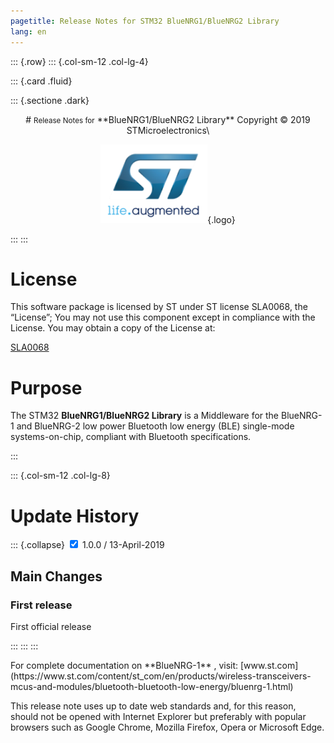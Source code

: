 ```yaml
---
pagetitle: Release Notes for STM32 BlueNRG1/BlueNRG2 Library 
lang: en
---
```


::: {.row}
::: {.col-sm-12 .col-lg-4}

::: {.card .fluid}

::: {.sectione .dark}
<center>
# <small>Release Notes for</small> **BlueNRG1/BlueNRG2 Library**
Copyright &copy; 2019  STMicroelectronics\
    
[![ST logo](../../../_htmresc/st_logo.png)](https://www.st.com){.logo}
</center>
:::
:::

# License

This software package is licensed by ST under ST license SLA0068, the “License”; You may not use this component except in compliance with the License. You may obtain a copy of the License at:

[SLA0068](https://www.st.com/resource/en/license_agreement/dm00279991.pdf)

# Purpose

The STM32 **BlueNRG1/BlueNRG2 Library** is a Middleware for the BlueNRG-1 and BlueNRG-2 low power Bluetooth low energy (BLE) single-mode systems-on-chip, compliant with Bluetooth specifications.

:::

::: {.col-sm-12 .col-lg-8}
# Update History

::: {.collapse}
<input type="checkbox" id="collapse-section1" checked aria-hidden="true">
<label for="collapse-section1" aria-hidden="true">1.0.0 / 13-April-2019</label>
<div>			

## Main Changes

### First release 

First official release

</div>

:::
:::
:::

<footer class="sticky">
For complete documentation on **BlueNRG-1** ,
visit: [www.st.com](https://www.st.com/content/st_com/en/products/wireless-transceivers-mcus-and-modules/bluetooth-bluetooth-low-energy/bluenrg-1.html)

This release note uses up to date web standards and, for this reason, should not
be opened with Internet Explorer but preferably with popular browsers such as
Google Chrome, Mozilla Firefox, Opera or Microsoft Edge.
</footer>
